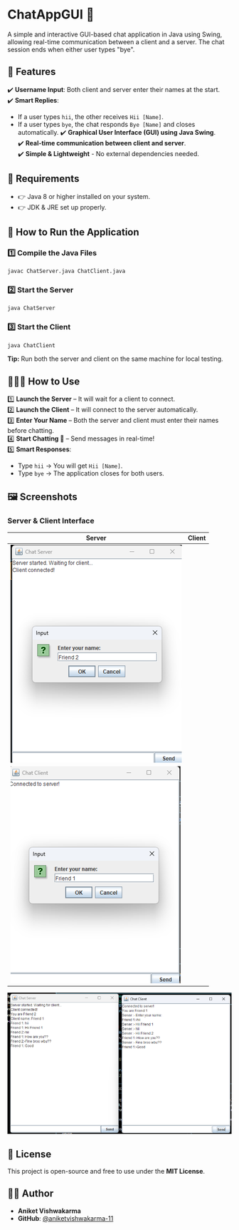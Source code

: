 # ChatAppGUI 📢

A simple and interactive GUI-based chat application in Java using Swing, allowing real-time communication between a client and a server. The chat session ends when either user types "bye".

## 🚀 Features

✔️ **Username Input**: Both client and server enter their names at the start.  
✔️ **Smart Replies**:
- If a user types `hii`, the other receives `Hii [Name]`.
- If a user types `bye`, the chat responds `Bye [Name]` and closes automatically.
✔️ **Graphical User Interface (GUI) using Java Swing**.  
✔️ **Real-time communication between client and server**.  
✔️ **Simple & Lightweight** - No external dependencies needed.  

## 📌 Requirements

- 👉 Java 8 or higher installed on your system.  
- 👉 JDK & JRE set up properly.  

## 🎯 How to Run the Application

### 1️⃣ Compile the Java Files
```sh
javac ChatServer.java ChatClient.java
```

### 2️⃣ Start the Server
```sh
java ChatServer
```

### 3️⃣ Start the Client
```sh
java ChatClient
```

**Tip:** Run both the server and client on the same machine for local testing.

## 🤦🏻‍♂️ How to Use

1️⃣ **Launch the Server** – It will wait for a client to connect.  
2️⃣ **Launch the Client** – It will connect to the server automatically.  
3️⃣ **Enter Your Name** – Both the server and client must enter their names before chatting.  
4️⃣ **Start Chatting 💬** – Send messages in real-time!  
5️⃣ **Smart Responses**:
   - Type `hii` → You will get `Hii [Name]`.
   - Type `bye` → The application closes for both users.

## 🖼️ Screenshots

### Server & Client Interface

| Server | Client |
|--------|--------|
|![ChatApp Screenshot](https://github.com/aniketvishwakarma-11/CHATAPP-LOCALHOST-JAVASWING/blob/main/Images/SS3.png?raw=true) |
|![ChatApp Screenshot](https://github.com/aniketvishwakarma-11/CHATAPP-LOCALHOST-JAVASWING/blob/main/Images/SS2.png?raw=true) |



  ![ChatApp Screenshot](https://github.com/aniketvishwakarma-11/CHATAPP-LOCALHOST-JAVASWING/blob/main/Images/SS4.png?raw=true) 

## 📝 License

This project is open-source and free to use under the **MIT License**.

## 👨‍💻 Author

- **Aniket Vishwakarma**  
- **GitHub**: [@aniketvishwakarma-11](https://github.com/aniketvishwakarma-11)

